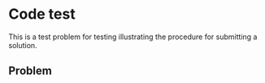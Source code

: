 # Code test

This is a test problem for testing illustrating the procedure for submitting a solution.

## Problem